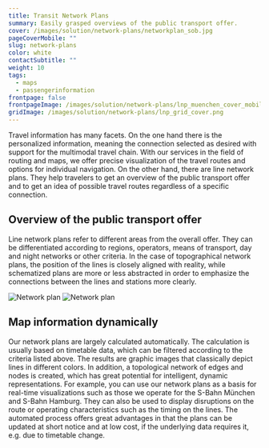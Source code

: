 ```yaml
---
title: Transit Network Plans
summary: Easily grasped overviews of the public transport offer.
cover: /images/solution/network-plans/networkplan_sob.jpg
pageCoverMobile: ""
slug: network-plans
color: white
contactSubtitle: ""
weight: 10
tags:
  - maps
  - passengerinformation
frontpage: false
frontpageImage: /images/solution/network-plans/lnp_muenchen_cover_mobile.png
gridImage: /images/solution/network-plans/lnp_grid_cover.png
---
```

Travel information has many facets. On the one hand there is the personalized information, meaning the connection selected as desired with support for the multimodal travel chain. With our services in the field of routing and maps, we offer precise visualization of the travel routes and options for individual navigation. On the other hand, there are line network plans. They help travelers to get an overview of the public transport offer and to get an idea of ​​possible travel routes regardless of a specific connection.

## Overview of the public transport offer

Line network plans refer to different areas from the overall offer. They can be differentiated according to regions, operators, means of transport, day and night networks or other criteria. In the case of topographical network plans, the position of the lines is closely aligned with reality, while schematized plans are more or less abstracted in order to emphasize the connections between the lines and stations more clearly.

<img src="/images/solution/network-plans/Liniennetz_01.png" alt="Network plan" class="w-full mx-auto hidden md:block">

<img src="/images/solution/network-plans/LNP_mobile.png" alt="Network plan" class="w-full mx-auto md:hidden">

## Map information dynamically

Our network plans are largely calculated automatically. The calculation is usually based on timetable data, which can be filtered according to the criteria listed above. The results are graphic images that classically depict lines in different colors.
In addition, a topological network of edges and nodes is created, which has great potential for intelligent, dynamic representations. For example, you can use our network plans as a basis for real-time visualizations such as those we operate for the S-Bahn München and S-Bahn Hamburg. They can also be used to display disruptions on the route or operating characteristics such as the timing on the lines.
The automated process offers great advantages in that the plans can be updated at short notice and at low cost, if the underlying data requires it, e.g. due to timetable change.